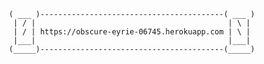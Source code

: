 
         ( ___ )-----------------------------------------( ___ )
          | / |                                           | \ |
          | / | https://obscure-eyrie-06745.herokuapp.com | \ |
          |___|                                           |___|
         (_____)-----------------------------------------(_____) 
